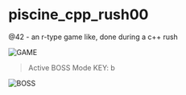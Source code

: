 # piscine_cpp_rush00
@42 - an r-type game like, done during a c++ rush

![GAME](https://raw.githubusercontent.com/z0mbie42/piscine_cpp_rush00/resources/Game.png)
>Active BOSS Mode KEY: b

![BOSS](https://raw.githubusercontent.com/z0mbie42/piscine_cpp_rush00/resources/Boss.png)
